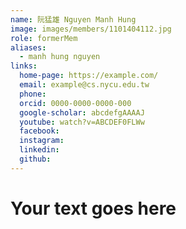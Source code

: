```yaml
---
name: 阮猛雄 Nguyen Manh Hung 
image: images/members/1101404112.jpg 
role: formerMem
aliases:
  - manh hung nguyen
links:
  home-page: https://example.com/
  email: example@cs.nycu.edu.tw
  phone: 
  orcid: 0000-0000-0000-000
  google-scholar: abcdefgAAAAJ
  youtube: watch?v=ABCDEF0FLWw
  facebook:
  instagram:
  linkedin:
  github:
---
```

# Your text goes here

